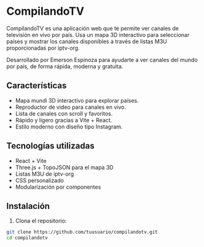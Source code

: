 # CompilandoTV

CompilandoTV es una aplicación web que te permite ver canales de televisión en vivo por país. Usa un mapa 3D interactivo para seleccionar países y mostrar los canales disponibles a través de listas M3U proporcionadas por iptv-org.

Desarrollado por Emerson Espinoza para ayudarte a ver canales del mundo por país, de forma rápida, moderna y gratuita.

## Características

- Mapa mundi 3D interactivo para explorar países.
- Reproductor de video para canales en vivo.
- Lista de canales con scroll y favoritos.
- Rápido y ligero gracias a Vite + React.
- Estilo moderno con diseño tipo Instagram.

## Tecnologías utilizadas

- React + Vite
- Three.js + TopoJSON para el mapa 3D
- Listas M3U de iptv-org
- CSS personalizado
- Modularización por componentes

## Instalación

1. Clona el repositorio:

```bash
git clone https://github.com/tuusuario/compilandotv.git
cd compilandotv
```
